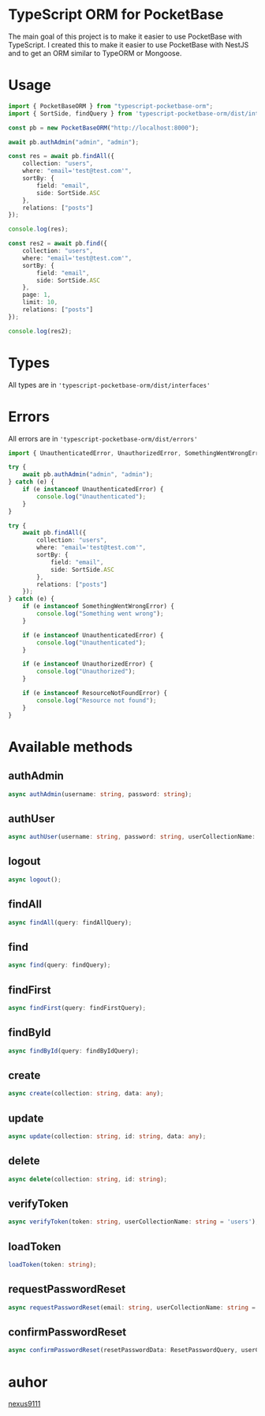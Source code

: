# TypeScript ORM for PocketBase

The main goal of this project is to make it easier to use PocketBase with TypeScript. I created this to make it easier to use PocketBase with NestJS and to get an ORM similar to TypeORM or Mongoose.

# Usage

```typescript
import { PocketBaseORM } from "typescript-pocketbase-orm";
import { SortSide, findQuery } from 'typescript-pocketbase-orm/dist/interfaces';

const pb = new PocketBaseORM("http://localhost:8000");

await pb.authAdmin("admin", "admin");

const res = await pb.findAll({
    collection: "users",
    where: "email='test@test.com'",
    sortBy: {
        field: "email",
        side: SortSide.ASC
    },
    relations: ["posts"]
});

console.log(res);

const res2 = await pb.find({
    collection: "users",
    where: "email='test@test.com'",
    sortBy: {
        field: "email",
        side: SortSide.ASC
    },
    page: 1,
    limit: 10,
    relations: ["posts"]
});

console.log(res2);
```

# Types

All types are in `'typescript-pocketbase-orm/dist/interfaces'`

# Errors

All errors are in `'typescript-pocketbase-orm/dist/errors'`

```typescript
import { UnauthenticatedError, UnauthorizedError, SomethingWentWrongError, ResourceNotFoundError } from "typescript-pocketbase-orm/dist/errors";

try {
    await pb.authAdmin("admin", "admin");
} catch (e) {
    if (e instanceof UnauthenticatedError) {
        console.log("Unauthenticated");
    }
}

try {
    await pb.findAll({
        collection: "users",
        where: "email='test@test.com'",
        sortBy: {
            field: "email",
            side: SortSide.ASC
        },
        relations: ["posts"]
    });
} catch (e) {
    if (e instanceof SomethingWentWrongError) {
        console.log("Something went wrong");
    }

    if (e instanceof UnauthenticatedError) {
        console.log("Unauthenticated");
    }  

    if (e instanceof UnauthorizedError) {
        console.log("Unauthorized");
    }

    if (e instanceof ResourceNotFoundError) {
        console.log("Resource not found");
    }   
}
```

# Available methods

## authAdmin

```typescript
async authAdmin(username: string, password: string);
```

## authUser

```typescript
async authUser(username: string, password: string, userCollectionName: string = 'users');
```

## logout

```typescript
async logout();
```

## findAll

```typescript
async findAll(query: findAllQuery);
```

## find

```typescript
async find(query: findQuery);
```

## findFirst

```typescript
async findFirst(query: findFirstQuery);
```

## findById

```typescript
async findById(query: findByIdQuery);
```

## create

```typescript
async create(collection: string, data: any);
```

## update

```typescript
async update(collection: string, id: string, data: any);
```

## delete

```typescript
async delete(collection: string, id: string);
```

## verifyToken

```typescript
async verifyToken(token: string, userCollectionName: string = 'users');
```

## loadToken

```typescript
loadToken(token: string);
```

## requestPasswordReset

```typescript
async requestPasswordReset(email: string, userCollectionName: string = 'users');
```

## confirmPasswordReset

```typescript
async confirmPasswordReset(resetPasswordData: ResetPasswordQuery, userCollectionName: string = 'users');
```

# auhor

[nexus9111](https://github.com/nexus9111)